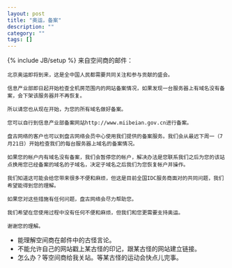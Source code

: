 ```yaml
---
layout: post
title: "奥运，备案"
description: ""
category: ""
tags: []
---
```

{% include JB/setup %}
来自空间商的邮件：

	北京奥运即将到来，这是全中国人民都需要共同关注和参与贡献的盛会。
	
	信息产业部即日起开始检查全机房范围内的网站备案情况，如果发现一台服务器上有域名没有备案，会下架该服务器并不再恢复。
	
	所以请您也从现在开始，为您的所有域名做好备案。
	
	您可以自行到信息产业部备案网站http://www.miibeian.gov.cn进行备案。
	
	盘古网络的客户也可以到盘古网络会员中心使用我们提供的备案服务。我们会从最迟下周一（7月21日）开始检查我们的每台服务器上域名的备案情况。
	
	如果您的帐户内有域名没有备案，我们会暂停您的帐户，解决办法是您联系我们之后为您的该站点换用您已经备案的域名的子域名，决定子域名之后我们为您恢复帐户并操作。
	
	我们知道这可能会给您带来很多不便和麻烦，但这是目前全国IDC服务商面对的共同问题，我们希望能得到您的理解。
	
	如果您对这些措施有任何问题，盘古网络会尽力帮助您。
	
	我们希望在您使用过程中没有任何不便和麻烦，但我们和您更需要支持奥运。
	
	谢谢您的理解。

- 能理解空间商在邮件中的古怪言论。
- 不能允许自己的网站戳上某古怪的印记，跟某古怪的网站建立链接。
- 怎么办？等空间商给我关站。等某古怪的运动会快点儿完事。